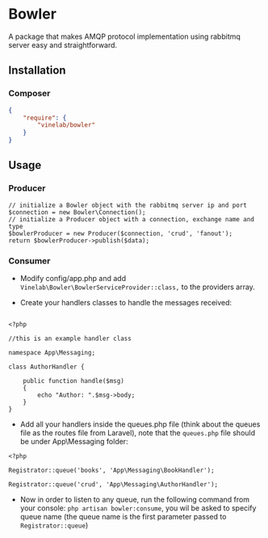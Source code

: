 # Bowler
A package that makes AMQP protocol implementation using rabbitmq server easy and straightforward.

## Installation

### Composer
```json
{
    "require": {
        "vinelab/bowler"
    }
}
```

## Usage
### Producer
```
// initialize a Bowler object with the rabbitmq server ip and port
$connection = new Bowler\Connection();
// initialize a Producer object with a connection, exchange name and type
$bowlerProducer = new Producer($connection, 'crud', 'fanout');
return $bowlerProducer->publish($data);
```

### Consumer

- Modify config/app.php and add `Vinelab\Bowler\BowlerServiceProvider::class,` to the providers array.

- Create your handlers classes to handle the messages received: 

```

<?php

//this is an example handler class

namespace App\Messaging;

class AuthorHandler {

	public function handle($msg)
	{
		echo "Author: ".$msg->body;
	}
}
```

- Add all your handlers inside the queues.php file (think about the queues file as the routes file from Laravel), note that the `queues.php` file should be under App\Messaging folder:

```
<?php

Registrator::queue('books', 'App\Messaging\BookHandler');

Registrator::queue('crud', 'App\Messaging\AuthorHandler');

```

- Now in order to listen to any queue, run the following command from your console:
`php artisan bowler:consume`, you wil be asked to specify queue name (the queue name is the first parameter passed to `Registrator::queue`)
